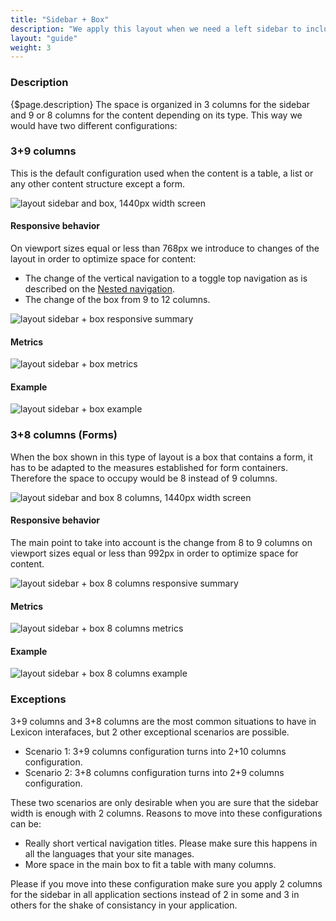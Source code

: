 ```yaml
---
title: "Sidebar + Box"
description: "We apply this layout when we need a left sidebar to include a vertical navigation."
layout: "guide"
weight: 3
---
```


### Description

{$page.description} The space is organized in 3 columns for the sidebar and 9 or 8 columns for the content depending on its type. This way we would have two different configurations:

### 3+9 columns
This is the default configuration used when the content is a table, a list or any other content structure except a form.

![layout sidebar and box, 1440px width screen](../../../images/layoutSidebar.jpg)

#### Responsive behavior

On viewport sizes equal or less than 768px we introduce to changes of the layout in order to optimize space for content:

* The change of the vertical navigation to a toggle top navigation as is described on the [Nested navigation](../../patterns/Navigation/verticalNav.html).
* The change of the box from 9 to 12 columns.


![layout sidebar + box responsive summary](../../../images/layoutsidebarsummary.jpg)

#### Metrics

![layout sidebar + box metrics](../../../images/layoutsidebarmetrics.jpg)

#### Example

![layout sidebar + box example](../../../images/layoutsidebarexample.jpg)


### 3+8 columns (Forms)
When the box shown in this type of layout is a box that contains a form, it has to be adapted to the measures established for form containers. Therefore the space to occupy would be 8 instead of 9 columns.

![layout sidebar and box 8 columns, 1440px width screen](../../../images/layoutSidebarBox8.jpg)

#### Responsive behavior

The main point to take into account is the change from 8 to 9 columns on viewport sizes equal or less than 992px in order to optimize space for content.

![layout sidebar + box 8 columns responsive summary](../../../images/layoutsidebarbox8summary.jpg)

#### Metrics

![layout sidebar + box 8 columns metrics](../../../images/layoutsidebarbox8metrics.jpg)

#### Example

![layout sidebar + box 8 columns example](../../../images/layoutsidebarbox8example.jpg)

### Exceptions

3+9 columns and 3+8 columns are the most common situations to have in Lexicon interafaces, but 2 other exceptional scenarios are possible.
* Scenario 1: 3+9 columns configuration turns into 2+10 columns configuration.
* Scenario 2: 3+8 columns configuration turns into 2+9 columns configuration.

These two scenarios are only desirable when you are sure that the sidebar width is enough with 2 columns. Reasons to move into these configurations can be:
* Really short vertical navigation titles. Please make sure this happens in all the languages that your site manages.
* More space in the main box to fit a table with many columns.

Please if you move into these configuration make sure you apply 2 columns for the sidebar in all application sections instead of 2 in some and 3 in others for the shake of consistancy in your application.
